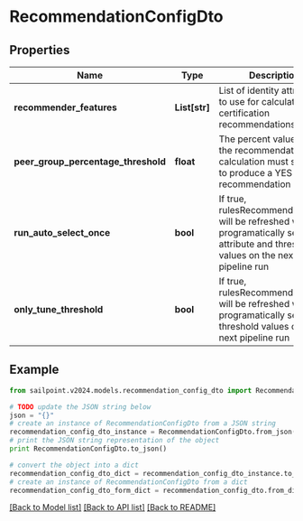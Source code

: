 # RecommendationConfigDto


## Properties

Name | Type | Description | Notes
------------ | ------------- | ------------- | -------------
**recommender_features** | **List[str]** | List of identity attributes to use for calculating certification recommendations | [optional] 
**peer_group_percentage_threshold** | **float** | The percent value that the recommendation calculation must surpass to produce a YES recommendation | [optional] 
**run_auto_select_once** | **bool** | If true, rulesRecommenderConfig will be refreshed with new programatically selected attribute and threshold values on the next pipeline run | [optional] [default to False]
**only_tune_threshold** | **bool** | If true, rulesRecommenderConfig will be refreshed with new programatically selected threshold values on the next pipeline run | [optional] [default to False]

## Example

```python
from sailpoint.v2024.models.recommendation_config_dto import RecommendationConfigDto

# TODO update the JSON string below
json = "{}"
# create an instance of RecommendationConfigDto from a JSON string
recommendation_config_dto_instance = RecommendationConfigDto.from_json(json)
# print the JSON string representation of the object
print RecommendationConfigDto.to_json()

# convert the object into a dict
recommendation_config_dto_dict = recommendation_config_dto_instance.to_dict()
# create an instance of RecommendationConfigDto from a dict
recommendation_config_dto_form_dict = recommendation_config_dto.from_dict(recommendation_config_dto_dict)
```
[[Back to Model list]](../README.md#documentation-for-models) [[Back to API list]](../README.md#documentation-for-api-endpoints) [[Back to README]](../README.md)


